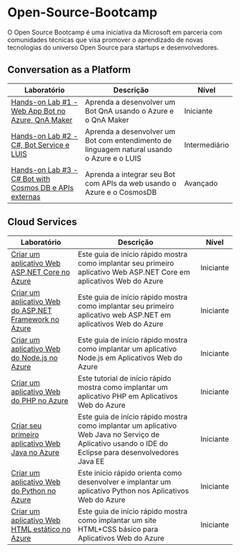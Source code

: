 # Open-Source-Bootcamp #

O Open Source Bootcamp é uma iniciativa da Microsoft em parceria com comunidades técnicas que visa promover o aprendizado de novas tecnologias do universo Open Source para startups e desenvolvedores.

## Conversation as a Platform ##

| Laboratório | Descrição | Nível |
| -------- | -------- | -------- |
| [Hands-on Lab #1 - Web App Bot no Azure, QnA Maker](https://github.com/CommunityBootcamp/Open-Source-Bootcamp/blob/master/Conversation/Hands-on%20Lab%20%231%20-%20Web%20App%20Bot%20no%20Azure%2C%20QnA%20Maker.md) | Aprenda a desenvolver um Bot QnA usando o Azure e o QnA Maker | Iniciante |
| [Hands-on Lab #2 - C#, Bot Service e LUIS](https://github.com/CommunityBootcamp/Open-Source-Bootcamp/blob/master/Conversation/Hands-on%20Lab%20%232%20-%20C%23%2C%20Bot%20Service%20e%20LUIS.md) | Aprenda a desenvolver um Bot com entendimento de linguagem natural usando o Azure e o LUIS | Intermediário |
| [Hands-on Lab #3 - C# Bot with Cosmos DB e APIs externas](https://github.com/CommunityBootcamp/Open-Source-Bootcamp/blob/master/Conversation/Hands-on%20Lab%20%233%20-%20C%23%20Bot%20with%20Cosmos%20DB%20e%20APIs%20externas.md) | Aprenda a integrar seu Bot com APIs da web usando o Azure e o CosmosDB | Avançado |

## Cloud Services ##

| Laboratório | Descrição | Nível |
| -------- | -------- | -------- |
| [Criar um aplicativo Web ASP.NET Core no Azure](https://docs.microsoft.com/pt-br/azure/app-service/app-service-web-get-started-dotnet/?WT.mc_id=CSE_diplomado_ossgh) | Este guia de início rápido mostra como implantar seu primeiro aplicativo Web ASP.NET Core em aplicativos Web do Azure | Iniciante |
| [Criar um aplicativo Web do ASP.NET Framework no Azure](https://docs.microsoft.com/pt-br/azure/app-service/app-service-web-get-started-dotnet-framework/?WT.mc_id=CSE_diplomado_ossgh) | Este guia de início rápido mostra como implantar seu primeiro aplicativo web ASP.NET em aplicativos Web do Azure | Iniciante |
| [Criar um aplicativo Web do Node.js no Azure](https://docs.microsoft.com/pt-br/azure/app-service/app-service-web-get-started-nodejs/?WT.mc_id=CSE_diplomado_ossgh) |  Este guia de início rápido mostra como implantar um aplicativo Node.js em Aplicativos Web do Azure | Iniciante |
| [Criar um aplicativo Web do PHP no Azure](https://docs.microsoft.com/pt-br/azure/app-service/app-service-web-get-started-php/?WT.mc_id=CSE_diplomado_ossgh) | Este tutorial de início rápido mostra como implantar um aplicativo PHP em Aplicativos Web do Azure | Iniciante |
| [Criar seu primeiro aplicativo Web Java no Azure](https://docs.microsoft.com/pt-br/azure/app-service/app-service-web-get-started-java/?WT.mc_id=CSE_diplomado_ossgh) |  Este guia de início rápido mostra como implantar um aplicativo Web Java no Serviço de Aplicativo usando o IDE do Eclipse para desenvolvedores Java EE | Iniciante |
| [Criar um aplicativo Web do Python no Azure](https://docs.microsoft.com/pt-br/azure/app-service/app-service-web-get-started-python/?WT.mc_id=CSE_diplomado_ossgh) | Este início rápido orienta como desenvolver e implantar um aplicativo Python nos Aplicativos Web do Azure | Iniciante |
| [Criar um aplicativo Web HTML estático no Azure](https://docs.microsoft.com/pt-br/azure/app-service/app-service-web-get-started-html/?WT.mc_id=CSE_diplomado_ossgh) | Este guia de início rápido mostra como implantar um site HTML+CSS básico para Aplicativos Web do Azure | Iniciante |
